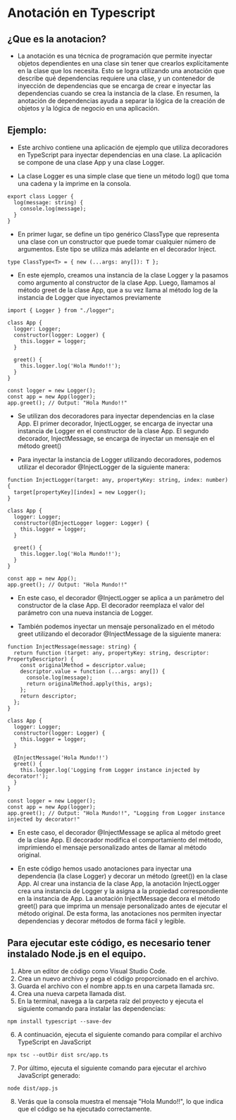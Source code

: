 # Anotación en Typescript

## ¿Que es la anotacion?

* La anotación es una técnica de programación que permite inyectar objetos dependientes en una clase sin tener que crearlos explícitamente en la clase que los necesita. Esto se logra utilizando una anotación que describe qué dependencias requiere una clase, y un contenedor de inyección de dependencias que se encarga de crear e inyectar las dependencias cuando se crea la instancia de la clase. En resumen, la anotación de dependencias ayuda a separar la lógica de la creación de objetos y la lógica de negocio en una aplicación.

## Ejemplo: 

* Este archivo contiene una aplicación de ejemplo que utiliza decoradores en TypeScript para inyectar dependencias en una clase. La aplicación se compone de una clase App y una clase Logger.

* La clase Logger es una simple clase que tiene un método log() que toma una cadena y la imprime en la consola.

~~~
export class Logger {
  log(message: string) {
    console.log(message);
  }
}
~~~


* En primer lugar, se define un tipo genérico ClassType<T> que representa una clase con un constructor que puede tomar cualquier número de argumentos. Este tipo se utiliza más adelante en el decorador Inject.

~~~
type ClassType<T> = { new (...args: any[]): T };
~~~


* En este ejemplo, creamos una instancia de la clase Logger y la pasamos como argumento al constructor de la clase App. Luego, llamamos al método greet de la clase App, que a su vez llama al método log de la instancia de Logger que inyectamos previamente

~~~
import { Logger } from "./logger";

class App {
  logger: Logger;
  constructor(logger: Logger) {
    this.logger = logger;
  }

  greet() {
    this.logger.log('Hola Mundo!!');
  }
}

const logger = new Logger();
const app = new App(logger);
app.greet(); // Output: "Hola Mundo!!"
~~~


* Se utilizan dos decoradores para inyectar dependencias en la clase App. El primer decorador, InjectLogger, se encarga de inyectar una instancia de Logger en el constructor de la clase App. El segundo decorador, InjectMessage, se encarga de inyectar un mensaje en el método greet()

* Para inyectar la instancia de Logger utilizando decoradores, podemos utilizar el decorador @InjectLogger de la siguiente manera:

~~~
function InjectLogger(target: any, propertyKey: string, index: number) {
  target[propertyKey][index] = new Logger();
}

class App {
  logger: Logger;
  constructor(@InjectLogger logger: Logger) {
    this.logger = logger;
  }

  greet() {
    this.logger.log('Hola Mundo!!');
  }
}

const app = new App();
app.greet(); // Output: "Hola Mundo!!"

~~~

* En este caso, el decorador @InjectLogger se aplica a un parámetro del constructor de la clase App. El decorador reemplaza el valor del parámetro con una nueva instancia de Logger.

* También podemos inyectar un mensaje personalizado en el método greet utilizando el decorador @InjectMessage de la siguiente manera:

~~~
function InjectMessage(message: string) {
  return function (target: any, propertyKey: string, descriptor: PropertyDescriptor) {
    const originalMethod = descriptor.value;
    descriptor.value = function (...args: any[]) {
      console.log(message);
      return originalMethod.apply(this, args);
    };
    return descriptor;
  };
}

class App {
  logger: Logger;
  constructor(logger: Logger) {
    this.logger = logger;
  }

  @InjectMessage('Hola Mundo!!')
  greet() {
    this.logger.log('Logging from Logger instance injected by decorator!');
  }
}

const logger = new Logger();
const app = new App(logger);
app.greet(); // Output: "Hola Mundo!!", "Logging from Logger instance injected by decorator!"
~~~

* En este caso, el decorador @InjectMessage se aplica al método greet de la clase App. El decorador modifica el comportamiento del método, imprimiendo el mensaje personalizado antes de llamar al método original.

* En este código hemos usado anotaciones para inyectar una dependencia (la clase Logger) y decorar un método (greet()) en la clase App. Al crear una instancia de la clase App, la anotación InjectLogger crea una instancia de Logger y la asigna a la propiedad correspondiente en la instancia de App. La anotación InjectMessage decora el método greet() para que imprima un mensaje personalizado antes de ejecutar el método original. De esta forma, las anotaciones nos permiten inyectar dependencias y decorar métodos de forma fácil y legible.

## Para ejecutar este código, es necesario tener instalado Node.js en el equipo.

1. Abre un editor de código como Visual Studio Code.
2. Crea un nuevo archivo y pega el código proporcionado en el archivo.
3. Guarda el archivo con el nombre app.ts en una carpeta llamada src.
4. Crea una nueva carpeta llamada dist.
5. En la terminal, navega a la carpeta raíz del proyecto y ejecuta el siguiente comando para instalar las dependencias:

~~~
npm install typescript --save-dev
~~~

6. A continuación, ejecuta el siguiente comando para compilar el archivo TypeScript en JavaScript

~~~
npx tsc --outDir dist src/app.ts
~~~

7. Por último, ejecuta el siguiente comando para ejecutar el archivo JavaScript generado:

~~~
node dist/app.js
~~~

8. Verás que la consola muestra el mensaje "Hola Mundo!!", lo que indica que el código se ha ejecutado correctamente.